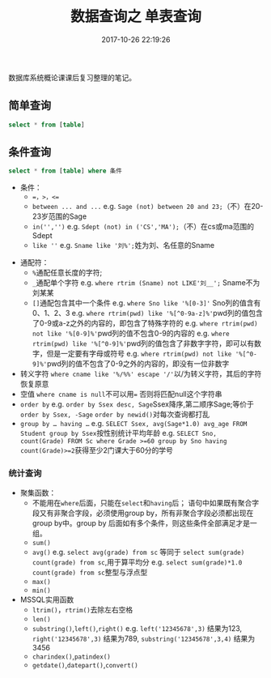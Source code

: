 ﻿---
title: 数据查询之 单表查询
date: 2017-10-26 22:19:26 #文章生成时间，一般不改，当然也可以任意修改
tags: 
    - SQL
categories: [Back-End]
---
数据库系统概论课课后复习整理的笔记。

## 简单查询

```sql
select * from [table]
```

## 条件查询

```sql
select * from [table] where 条件
```

- 条件：
  - `=，>，<=`
  - `between ... and ...`
    e.g. `Sage (not) between 20 and 23;`（不）在20-23岁范围的Sage
  - `in('','')`
    e.g. `Sdept (not) in ('CS','MA');`（不）在cs或ma范围的Sdept
  - `like ''`
    e.g. `Sname like '刘%';`姓为刘、名任意的Sname

<!-- more -->
- 通配符：
  - `%`通配任意长度的字符;
  - `_`通配单个字符
    e.g. `where rtrim (Sname) not LIKE'刘__';` Sname不为刘某某
  - `[]`通配包含其中一个条件
    e.g. `where Sno like '%[0-3]'` Sno列的值含有0、1、2、3
e.g. `where rtrim(pwd) like '%[^0-9a-z]%'`pwd列的值包含了0-9或a-z之外的内容的，即包含了特殊字符的
e.g. `where rtrim(pwd) not like '%[0-9]%'`pwd列的值不包含0-9的内容的
e.g. `where rtrim(pwd) like '%[^0-9]%'`pwd列的值包含了非数字字符，即可以有数字，但是一定要有字母或符号
e.g. `where rtrim(pwd) not like '%[^0-9]%'`pwd列的值不包含了0-9之外的内容的，即没有一位非数字
- 转义字符
`where cname like '%/%%' escape '/'`以/为转义字符，其后的字符恢复原意
- 空值
`where cname is null`不可以用`=` 否则将匹配null这个字符串
- `order by`
e.g. `order by Ssex desc, Sage`Ssex降序,第二顺序Sage;等价于 `order by Ssex, -Sage`
`order by newid()`对每次查询都打乱
- `group by … having …`
e.g. `SELECT Ssex, avg(Sage*1.0) avg_age FROM Student group by Ssex`按性别统计平均年龄
e.g. `SELECT Sno, count(Grade) FROM Sc where Grade >=60 group by Sno having count(Grade)>=2​`获得至少2门课大于60分的学号

### 统计查询

- 聚集函数：
  - 不能用在`where`后面，只能在`select`和`having`后；
语句中如果既有聚合字段又有非聚合字段，必须使用group by，所有非聚合字段必须都出现在group by中。​group by 后面如有多个条件，则这些条件全部满足才是一组。
  - `sum()`
  - `avg()`
e.g. `select avg(grade) from sc` 等同于 `select sum(grade) count(grade) from sc`,用于算平均分
e.g. `select sum(grade)*1.0 count(grade) from sc`整型与浮点型
  - `max()`
  - `min()`
- MSSQL实用函数
  - `ltrim()`，`rtrim()`去除左右空格
  - `len()`
  - `substring()`,`left()`,`right()`
e.g. `left('12345678',3)`  结果为123,
`right('12345678',3)`  结果为789,
`substring('12345678',3,4)`  结果为3456
  - `charindex()`,`patindex()`
  - `getdate()`,`datepart()`,`convert()`